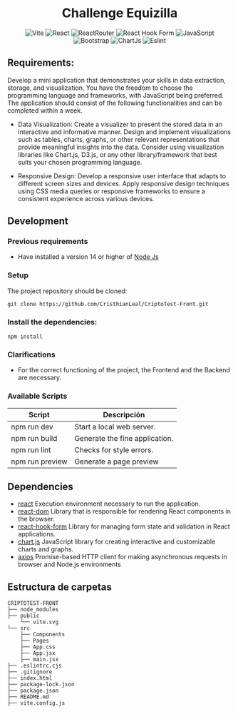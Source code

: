 <h1 align="center">
Challenge Equizilla
</h1>

<div align="center">

![Vite](https://img.shields.io/badge/vite-%23646CFF.svg?style=for-the-badge&logo=vite&logoColor=white) 
![React](https://img.shields.io/badge/react-%2320232a.svg?style=for-the-badge&logo=react&logoColor=%2361DAFB)
![ReactRouter](https://img.shields.io/badge/React_Router-CA4245?style=for-the-badge&logo=react-router&logoColor=white)
![React Hook Form](https://img.shields.io/badge/React%20Hook%20Form-%23EC5990.svg?style=for-the-badge&logo=reacthookform&logoColor=white)
![JavaScript](https://img.shields.io/badge/javascript-%23323330.svg?style=for-the-badge&logo=javascript&logoColor=%23F7DF1E) 
![Bootstrap](https://img.shields.io/badge/bootstrap-%23563D7C.svg?style=for-the-badge&logo=bootstrap&logoColor=white) 
![ChartJs](https://img.shields.io/badge/Chart%20js-FF6384?style=for-the-badge&logo=chartdotjs&logoColor=white) 
![Eslint](https://img.shields.io/badge/eslint-3A33D1?style=for-the-badge&logo=eslint&logoColor=white) 

</div>

## Requirements:

Develop a mini application that demonstrates your skills in data extraction, storage, and visualization. You have the freedom to choose the programming language and frameworks, with JavaScript being preferred. The application should consist of the following functionalities and can be completed within a week.
* Data Visualization: Create a visualizer to present the stored data in an interactive and informative manner. Design and implement visualizations such as tables, charts, graphs, or other relevant representations that provide meaningful insights into the data. Consider using visualization libraries like Chart.js, D3.js, or any other library/framework that best suits your chosen programming language.

* Responsive Design: Develop a responsive user interface that adapts to different screen sizes and devices. Apply responsive design techniques using CSS media queries or responsive frameworks to ensure a consistent experience across various devices.




## Development

### Previous requirements

* Have installed a version 14 or higher of [Node Js](https://nodejs.org/en)

### Setup

The project repository should be cloned:
```
git clone https://github.com/CristhianLeal/CriptoTest-Front.git
```

### Install the dependencies: 

```
npm install 
```
### Clarifications

* For the correct functioning of the project, the Frontend and the Backend are necessary.

### Available Scripts

| Script         | Descripción                                         |
| -------------- | --------------------------------------------------- |
| npm run dev    | Start a local web server.                           |
| npm run build  | Generate the fine application.                      |
| npm run lint   | Checks for style errors.                            |
| npm run preview| Generate a page preview                             |    


## Dependencies
 - [react](https://es.react.dev/) Execution environment necessary to run the application.
 - [react-dom](https://es.legacy.reactjs.org/) Library that is responsible for rendering React components in the browser.
 - [react-hook-form](https://react-hook-form.com/) Library for managing form state and validation in React applications.
 - [chart.js](https://www.chartjs.org/) JavaScript library for creating interactive and customizable charts and graphs.
 - [axios](https://axios-http.com/) Promise-based HTTP client for making asynchronous requests in browser and Node.js environments

## Estructura de carpetas

```
CRIPTOTEST-FRONT
├── node_modules
├── public
    └── vite.svg
└── src
    ├── Components
    ├── Pages
    ├── App.css
    ├── App.jsx
    ├── main.jsx
├── .eslintrc.cjs
├── .gitignore
├── index.html
├── package-lock.json
├── package.json
├── README.md
├── vite.config.js
```
